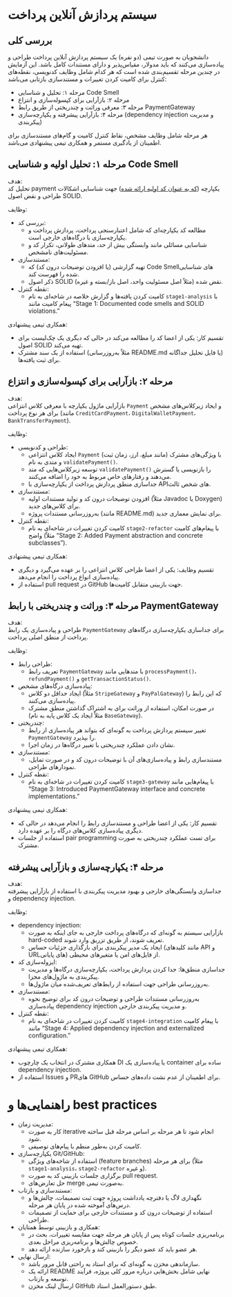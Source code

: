 # سیستم پردازش آنلاین پرداخت

## بررسی کلی
دانشجویان به صورت تیمی (دو نفره) یک سیستم پردازش آنلاین پرداخت طراحی و پیاده‌سازی می‌کنند که باید مدولار، مقیاس‌پذیر و دارای مستندات کامل باشد. این آزمایش در چندین مرحله تقسیم‌بندی شده است که هر کدام شامل وظایف کدنویسی، نقطه‌های کنترل برای کامیت کردن تغییرات و مستندسازی بازتابی می‌باشد:

- مرحله ۱: تحلیل و شناسایی Code Smell  
- مرحله ۲: بازآرایی برای کپسوله‌سازی و انتزاع  
- مرحله ۳: معرفی وراثت و چندریختی از طریق رابط PaymentGateway  
- مرحله ۴: بازآرایی پیشرفته و یکپارچه‌سازی (dependency injection و مدیریت پیکربندی)  

هر مرحله شامل وظایف مشخص، نقاط کنترل کامیت و گام‌های مستندسازی برای اطمینان از یادگیری مستمر و همکاری تیمی پیشنهادی می‌باشد.


## مرحله ۱: تحلیل اولیه و شناسایی Code Smell

هدف:  
تحلیل کد payment یکپارچه ([که به عنوان کد اولیه ارائه شده](./PaymentProcessor.java)) جهت شناسایی اشکالات طراحی و نقض اصول SOLID.

وظایف:
- بررسی کد:  
  - مطالعه کد یکپارچه‌ای که شامل اعتبارسنجی پرداخت، پردازش پرداخت و یکپارچه‌سازی با درگاه‌های خارجی است.
  - شناسایی مسائلی مانند وابستگی بیش از حد، متدهای طولانی، تکرار کد و مسئولیت‌های نامشخص.
- مستندسازی:  
  - تهیه گزارشی (یا افزودن توضیحات درون کد) که Code Smell‌های شناسایی شده را فهرست کند.
  - ذکر اصول SOLID نقض شده (مثلاً اصل مسئولیت واحد، اصل باز/بسته و غیره).
- نقطه کنترل:  
  - کامیت کردن یافته‌ها و گزارش خلاصه در شاخه‌ای به نام `stage1-analysis` با پیغام کامیت مانند “Stage 1: Documented code smells and SOLID violations.”

همکاری تیمی پیشنهادی:  
- تقسیم کار: یکی از اعضا کد را مطالعه می‌کند در حالی که دیگری یک چک‌لیست برای اصول SOLID تهیه می‌کند.
- استفاده از یک سند مشترک (مثلاً به‌روزرسانی README.md یا فایل تحلیل جداگانه) برای ثبت یافته‌ها.


## مرحله ۲: بازآرایی برای کپسوله‌سازی و انتزاع

هدف:  
بازآرایی ماژول یکپارچه با معرفی کلاس انتزاعی `Payment` و ایجاد زیرکلاس‌های مشخص برای هر نوع پرداخت (مانند `CreditCardPayment`، `DigitalWalletPayment`، `BankTransferPayment`).

وظایف:
- طراحی و کدنویسی:  
  - ایجاد کلاس انتزاعی `Payment` با ویژگی‌های مشترک (مانند مبلغ، ارز، زمان ثبت) و متدی به نام `validatePayment()`.
  - توسعه زیرکلاس‌هایی که متد `validatePayment()` را بازنویسی یا گسترش می‌دهند و رفتارهای خاص مربوط به خود را اضافه می‌کنند.
  - جداسازی منطق پردازش پرداخت از یکپارچه‌سازی با API‌های شخص ثالث.
- مستندسازی:  
  - افزودن توضیحات درون کد و تولید مستندات اولیه (مثلاً Javadoc یا Doxygen) برای کلاس‌های جدید.
  - به‌روزرسانی مستندات پروژه (مانند README.md) برای نمایش معماری جدید.
- نقطه کنترل:  
  - کامیت کردن تغییرات در شاخه‌ای به نام `stage2-refactor` با پیغام‌های کامیت واضح (مثلاً “Stage 2: Added Payment abstraction and concrete subclasses”).

همکاری تیمی پیشنهادی:  
- تقسیم وظایف: یکی از اعضا طراحی کلاس انتزاعی را بر عهده می‌گیرد و دیگری پیاده‌سازی انواع پرداخت را انجام می‌دهد.
- استفاده از pull request در GitHub جهت بازبینی متقابل کامیت‌ها.


## مرحله ۳: وراثت و چندریختی با رابط PaymentGateway

هدف:  
طراحی و پیاده‌سازی یک رابط `PaymentGateway` برای جداسازی یکپارچه‌سازی درگاه‌های پرداخت از منطق اصلی پرداخت.

وظایف:
- طراحی رابط:  
  - تعریف رابط `PaymentGateway` با متدهایی مانند `processPayment()`، `refundPayment()` و `getTransactionStatus()`.
- پیاده‌سازی درگاه‌های مشخص:  
  - ایجاد حداقل دو کلاس (مثلاً `StripeGateway` و `PayPalGateway`) که این رابط را پیاده‌سازی می‌کنند.
  - در صورت امکان، استفاده از وراثت برای به اشتراک گذاشتن منطق مشترک (مثلاً ایجاد یک کلاس پایه به نام `BaseGateway`).
- چندریختی:  
  - تغییر سیستم پردازش پرداخت به گونه‌ای که بتواند هر پیاده‌سازی از رابط `PaymentGateway` را بپذیرد.
  - نشان دادن عملکرد چندریختی با تغییر درگاه‌ها در زمان اجرا.
- مستندسازی:  
  - مستندسازی رابط و پیاده‌سازی‌های آن با توضیحات درون کد و در صورت تمایل، نمودارهای طراحی.
- نقطه کنترل:  
  - کامیت کردن تغییرات در شاخه‌ای به نام `stage3-gateway` با پیغام‌هایی مانند “Stage 3: Introduced PaymentGateway interface and concrete implementations.”

همکاری تیمی پیشنهادی:  
- تقسیم کار: یکی از اعضا طراحی و مستندسازی رابط را انجام می‌دهد در حالی که دیگری پیاده‌سازی کلاس‌های درگاه را بر عهده دارد.
- استفاده از جلسات pair programming برای تست عملکرد چندریختی به صورت مشترک.


## مرحله ۴: یکپارچه‌سازی و بازآرایی پیشرفته

هدف:  
جداسازی وابستگی‌های خارجی و بهبود مدیریت پیکربندی با استفاده از بازآرایی پیشرفته و dependency injection.

وظایف:
- dependency injection:  
  - بازآرایی سیستم به گونه‌ای که درگاه‌های پرداخت خارجی به جای اینکه به صورت hard-coded تعریف شوند، از طریق تزریق وارد شوند.
  - ایجاد یک مدیر پیکربندی برای بارگذاری جزئیات حساس (مانند کلید‌های API و URL‌های پایانی) از فایل‌های امن یا متغیرهای محیطی.
- ایزوله‌سازی کد:  
  - جداسازی منطق‌ها: جدا کردن پردازش پرداخت، یکپارچه‌سازی درگاه‌ها و مدیریت پیکربندی به ماژول‌های مجزا.
  - به‌روزرسانی طراحی جهت استفاده از رابط‌های تعریف‌شده میان ماژول‌ها.
- مستندسازی:  
  - به‌روزرسانی مستندات طراحی و توضیحات درون کد برای توضیح نحوه پیاده‌سازی dependency injection و مدیریت پیکربندی خارجی.
- نقطه کنترل:  
  - کامیت کردن تغییرات در شاخه‌ای به نام `stage4-integration` با پیغام کامیت مانند “Stage 4: Applied dependency injection and externalized configuration.”

همکاری تیمی پیشنهادی:  
- همکاری مشترک در انتخاب یک چارچوب DI یا پیاده‌سازی یک container ساده برای dependency injection.
- استفاده از Issues و PR‌های GitHub برای اطمینان از عدم نشت داده‌های حساس.


# راهنمایی‌ها و best practices

- مدیریت زمان:  
  - کار به صورت iterative انجام شود تا هر مرحله بر اساس مرحله قبل ساخته شود.
  - کامیت کردن به‌طور منظم با پیام‌های توصیفی.
- یکپارچه‌سازی Git/GitHub:  
  - استفاده از شاخه‌های ویژگی (feature branches) برای هر مرحله (مثلاً `stage1-analysis`، `stage2-refactor` و غیره).
  - برگزاری جلسات بازبینی کد به صورت pull request.
  - حل تعارض‌های merge به‌صورت تیمی.
- مستندسازی و بازتاب:  
  - نگهداری لاگ یا دفترچه یادداشت پروژه جهت ثبت تصمیمات، چالش‌ها و درس‌های آموخته شده در پایان هر مرحله.
  - استفاده از توضیحات درون کد و مستندات خارجی برای حمایت از تصمیمات طراحی.
- همکاری و بازبینی توسط همتایان:  
  - برنامه‌ریزی جلسات کوتاه پس از پایان هر مرحله جهت مقایسه تغییرات، بحث در خصوص چالش‌ها و برنامه‌ریزی مراحل بعدی.
  - هر عضو باید کد عضو دیگر را بازبینی کند و بازخورد سازنده ارائه دهد.
- ارسال نهایی:  
  - سازماندهی مخزن به گونه‌ای که برای استاد به راحتی قابل مرور باشد.
  - ارائه یک README نهایی شامل بخش‌هایی درباره مرور کلی پروژه، فرآیند توسعه و بازتاب.
  - ارسال لینک مخزن GitHub طبق دستورالعمل استاد.
